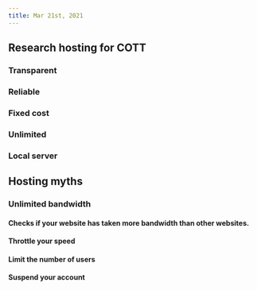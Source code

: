 ```yaml
---
title: Mar 21st, 2021
---
```


## Research hosting for COTT
### Transparent
### Reliable
### Fixed cost
### Unlimited
### Local server
## Hosting myths
### Unlimited bandwidth
#### Checks if your website has taken more bandwidth than other websites.
#### Throttle your speed
#### Limit the number of users
#### Suspend your account
####
